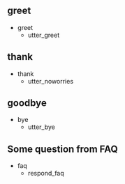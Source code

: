 ## greet
* greet
  - utter_greet

## thank
* thank
  - utter_noworries

## goodbye
* bye
  - utter_bye
  
## Some question from FAQ
* faq
  - respond_faq